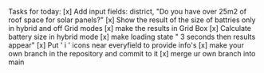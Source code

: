 Tasks for today: 
[x] Add input fields: district, "Do you have over 25m2 of roof space for solar panels?" 
[x] Show the result of the size of battries only in hybrid and off Grid modes
[x] make the results in Grid Box
[x] Calculate battery size in hybrid mode
[x] make loading state " 3 seconds then results appear"
[x] Put ' i ' icons near everyfield to provide info's 
[x] make your own branch in the repository and commit to it
[x] merge ur own branch into main
